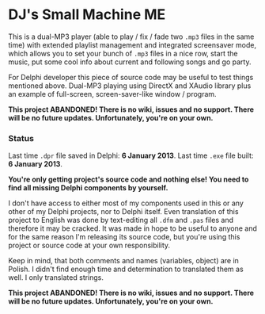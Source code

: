 # DJ's Small Machine ME

This is a dual-MP3 player (able to play / fix / fade two `.mp3` files in the same time) with extended playlist management and integrated screensaver mode, which allows you to set your bunch of `.mp3` files in a nice row, start the music, put some cool info about current and following songs and go party.

For Delphi developer this piece of source code may be useful to test things mentioned above. Dual-MP3 playing using DirectX and XAudio library plus an example of full-screen, screen-saver-like window / program.

**This project ABANDONED! There is no wiki, issues and no support. There will be no future updates. Unfortunately, you're on your own.**

### Status

Last time `.dpr` file saved in Delphi: **6 January 2013**. Last time `.exe` file built: **6 January 2013**.

**You're only getting project's source code and nothing else! You need to find all missing Delphi components by yourself.**

I don't have access to either most of my components used in this or any other of my Delphi projects, nor to Delphi itself. Even translation of this project to English was done by text-editing all `.dfm` and `.pas` files and therefore it may be cracked. It was made in hope to be useful to anyone and for the same reason I'm releasing its source code, but you're using this project or source code at your own responsibility.

Keep in mind, that both comments and names (variables, object) are in Polish. I didn't find enough time and determination to translated them as well. I only translated strings.

**This project ABANDONED! There is no wiki, issues and no support. There will be no future updates. Unfortunately, you're on your own.**